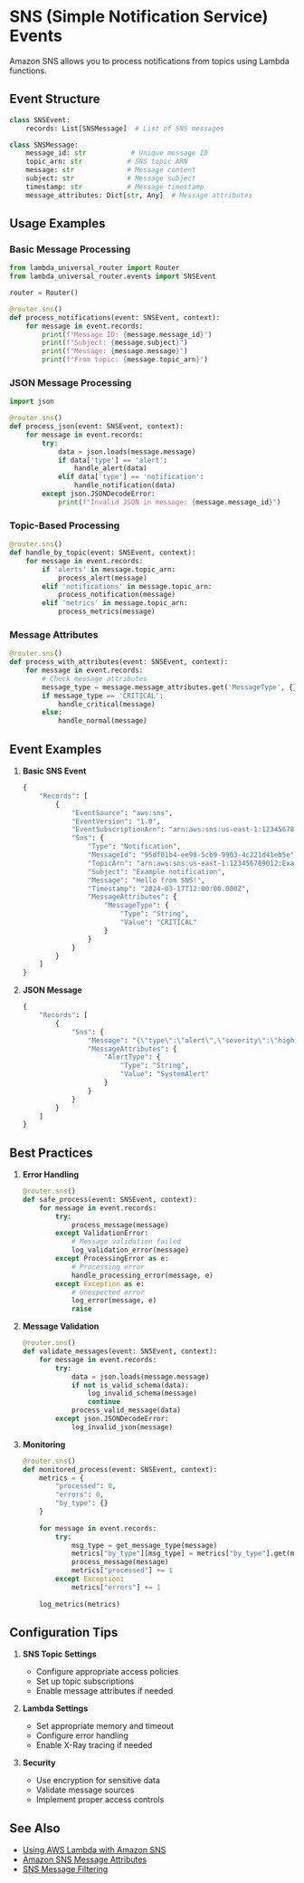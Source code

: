 # SNS (Simple Notification Service) Events

Amazon SNS allows you to process notifications from topics using Lambda functions.

## Event Structure

```python
class SNSEvent:
    records: List[SNSMessage]  # List of SNS messages

class SNSMessage:
    message_id: str           # Unique message ID
    topic_arn: str           # SNS topic ARN
    message: str             # Message content
    subject: str             # Message subject
    timestamp: str           # Message timestamp
    message_attributes: Dict[str, Any]  # Message attributes
```

## Usage Examples

### Basic Message Processing

```python
from lambda_universal_router import Router
from lambda_universal_router.events import SNSEvent

router = Router()

@router.sns()
def process_notifications(event: SNSEvent, context):
    for message in event.records:
        print(f"Message ID: {message.message_id}")
        print(f"Subject: {message.subject}")
        print(f"Message: {message.message}")
        print(f"From topic: {message.topic_arn}")
```

### JSON Message Processing

```python
import json

@router.sns()
def process_json(event: SNSEvent, context):
    for message in event.records:
        try:
            data = json.loads(message.message)
            if data['type'] == 'alert':
                handle_alert(data)
            elif data['type'] == 'notification':
                handle_notification(data)
        except json.JSONDecodeError:
            print(f"Invalid JSON in message: {message.message_id}")
```

### Topic-Based Processing

```python
@router.sns()
def handle_by_topic(event: SNSEvent, context):
    for message in event.records:
        if 'alerts' in message.topic_arn:
            process_alert(message)
        elif 'notifications' in message.topic_arn:
            process_notification(message)
        elif 'metrics' in message.topic_arn:
            process_metrics(message)
```

### Message Attributes

```python
@router.sns()
def process_with_attributes(event: SNSEvent, context):
    for message in event.records:
        # Check message attributes
        message_type = message.message_attributes.get('MessageType', {}).get('Value')
        if message_type == 'CRITICAL':
            handle_critical(message)
        else:
            handle_normal(message)
```

## Event Examples

1. **Basic SNS Event**
   ```python
   {
       "Records": [
           {
               "EventSource": "aws:sns",
               "EventVersion": "1.0",
               "EventSubscriptionArn": "arn:aws:sns:us-east-1:123456789012:ExampleTopic",
               "Sns": {
                   "Type": "Notification",
                   "MessageId": "95df01b4-ee98-5cb9-9903-4c221d41eb5e",
                   "TopicArn": "arn:aws:sns:us-east-1:123456789012:ExampleTopic",
                   "Subject": "Example notification",
                   "Message": "Hello from SNS!",
                   "Timestamp": "2024-03-17T12:00:00.000Z",
                   "MessageAttributes": {
                       "MessageType": {
                           "Type": "String",
                           "Value": "CRITICAL"
                       }
                   }
               }
           }
       ]
   }
   ```

2. **JSON Message**
   ```python
   {
       "Records": [
           {
               "Sns": {
                   "Message": "{\"type\":\"alert\",\"severity\":\"high\",\"message\":\"System alert\"}",
                   "MessageAttributes": {
                       "AlertType": {
                           "Type": "String",
                           "Value": "SystemAlert"
                       }
                   }
               }
           }
       ]
   }
   ```

## Best Practices

1. **Error Handling**
   ```python
   @router.sns()
   def safe_process(event: SNSEvent, context):
       for message in event.records:
           try:
               process_message(message)
           except ValidationError:
               # Message validation failed
               log_validation_error(message)
           except ProcessingError as e:
               # Processing error
               handle_processing_error(message, e)
           except Exception as e:
               # Unexpected error
               log_error(message, e)
               raise
   ```

2. **Message Validation**
   ```python
   @router.sns()
   def validate_messages(event: SNSEvent, context):
       for message in event.records:
           try:
               data = json.loads(message.message)
               if not is_valid_schema(data):
                   log_invalid_schema(message)
                   continue
               process_valid_message(data)
           except json.JSONDecodeError:
               log_invalid_json(message)
   ```

3. **Monitoring**
   ```python
   @router.sns()
   def monitored_process(event: SNSEvent, context):
       metrics = {
           "processed": 0,
           "errors": 0,
           "by_type": {}
       }
       
       for message in event.records:
           try:
               msg_type = get_message_type(message)
               metrics["by_type"][msg_type] = metrics["by_type"].get(msg_type, 0) + 1
               process_message(message)
               metrics["processed"] += 1
           except Exception:
               metrics["errors"] += 1
       
       log_metrics(metrics)
   ```

## Configuration Tips

1. **SNS Topic Settings**
   - Configure appropriate access policies
   - Set up topic subscriptions
   - Enable message attributes if needed

2. **Lambda Settings**
   - Set appropriate memory and timeout
   - Configure error handling
   - Enable X-Ray tracing if needed

3. **Security**
   - Use encryption for sensitive data
   - Validate message sources
   - Implement proper access controls

## See Also

- [Using AWS Lambda with Amazon SNS](https://docs.aws.amazon.com/lambda/latest/dg/with-sns.html)
- [Amazon SNS Message Attributes](https://docs.aws.amazon.com/sns/latest/dg/sns-message-attributes.html)
- [SNS Message Filtering](https://docs.aws.amazon.com/sns/latest/dg/sns-message-filtering.html)
